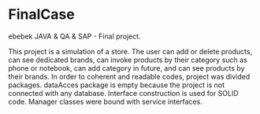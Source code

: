 # FinalCase
ebebek JAVA &amp; QA &amp; SAP - Final project.

This project is a simulation of a store. The user can add or delete products, can see dedicated brands, can invoke products by their category such as phone or notebook, can add category in future, and can see products by their brands. 
In order to coherent and readable codes, project was divided packages. dataAcces package is empty because the project is not connected with any database.
Interface construction is used for SOLID code. Manager classes were bound with service interfaces.
